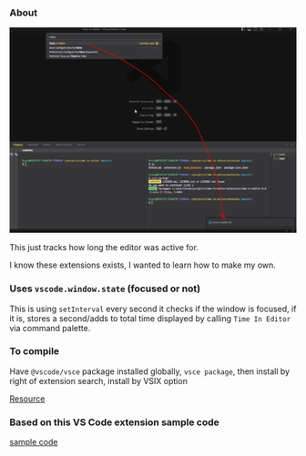 ### About

<img src="./extension.JPG"/>

This just tracks how long the editor was active for.

I know these extensions exists, I wanted to learn how to make my own.

### Uses `vscode.window.state` (focused or not)

This is using `setInterval` every second it checks if the window is focused, if it is, stores a second/adds to total time displayed by calling `Time In Editor` via command palette.

### To compile

Have `@vscode/vsce` package installed globally, `vsce package`, then install by right of extension search, install by VSIX option

[Resource](https://code.visualstudio.com/api/working-with-extensions/publishing-extension)

### Based on this VS Code extension sample code

[sample code](https://github.com/microsoft/vscode-extension-samples/tree/main/helloworld-minimal-sample)
